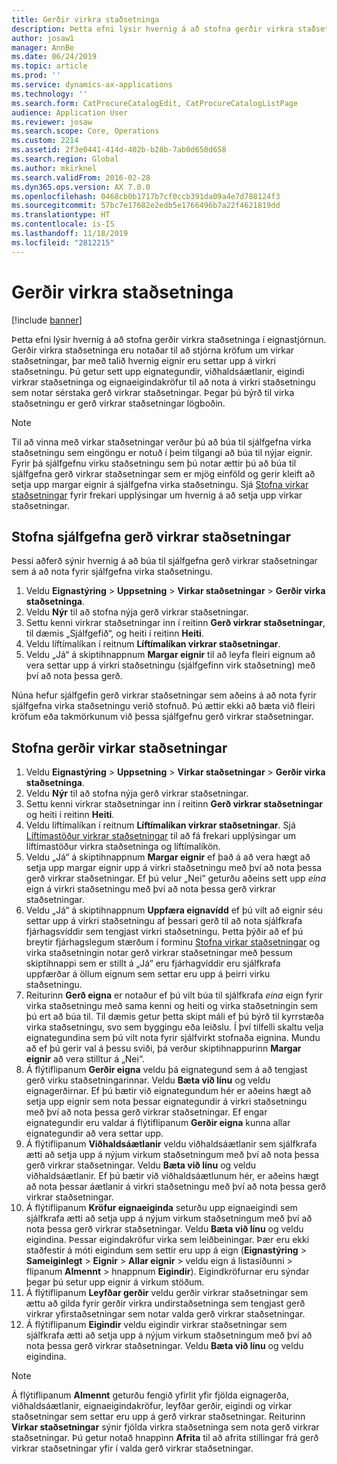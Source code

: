 ```yaml
---
title: Gerðir virkra staðsetninga
description: Þetta efni lýsir hvernig á að stofna gerðir virkra staðsetninga í eignastjórnun.
author: josaw1
manager: AnnBe
ms.date: 06/24/2019
ms.topic: article
ms.prod: ''
ms.service: dynamics-ax-applications
ms.technology: ''
ms.search.form: CatProcureCatalogEdit, CatProcureCatalogListPage
audience: Application User
ms.reviewer: josaw
ms.search.scope: Core, Operations
ms.custom: 2214
ms.assetid: 2f3e0441-414d-402b-b28b-7ab0d650d658
ms.search.region: Global
ms.author: mkirknel
ms.search.validFrom: 2016-02-28
ms.dyn365.ops.version: AX 7.0.0
ms.openlocfilehash: 0468cb0b1717b7cf0ccb391da09a4e7d788124f3
ms.sourcegitcommit: 57bc7e17682e2edb5e1766496b7a22f4621819dd
ms.translationtype: HT
ms.contentlocale: is-IS
ms.lasthandoff: 11/18/2019
ms.locfileid: "2812215"
---
```

# <a name="functional-location-types"></a>Gerðir virkra staðsetninga

[!include [banner](../../includes/banner.md)]

 

Þetta efni lýsir hvernig á að stofna gerðir virkra staðsetninga í eignastjórnun. Gerðir virkra staðsetninga eru notaðar til að stjórna kröfum um virkar staðsetningar, þar með talið hvernig eignir eru settar upp á virkri staðsetningu. Þú getur sett upp eignategundir, viðhaldsáætlanir, eigindi virkrar staðsetninga og eignaeigindakröfur til að nota á virkri staðsetningu sem notar sérstaka gerð virkrar staðsetningar. Þegar þú býrð til virka staðsetningu er gerð virkrar staðsetningar lögboðin.

>[!NOTE] 
>Til að vinna með virkar staðsetningar verður þú að búa til sjálfgefna virka staðsetningu sem eingöngu er notuð í þeim tilgangi að búa til nýjar eignir. Fyrir þá sjálfgefnu virku staðsetningu sem þú notar ættir þú að búa til sjálfgefna gerð virkrar staðsetningar sem er mjög einföld og gerir kleift að setja upp margar eignir á sjálfgefna virka staðsetningu. Sjá [Stofna virkar staðsetningar](../functional-locations/create-functional-locations.md) fyrir frekari upplýsingar um hvernig á að setja upp virkar staðsetningar.

## <a name="create-a-default-functional-location-type"></a>Stofna sjálfgefna gerð virkrar staðsetningar

Þessi aðferð sýnir hvernig á að búa til sjálfgefna gerð virkrar staðsetningar sem á að nota fyrir sjálfgefna virka staðsetningu.

1. Veldu **Eignastýring** > **Uppsetning** > **Virkar staðsetningar** > **Gerðir virka staðsetninga**.
2. Veldu **Nýr** til að stofna nýja gerð virkrar staðsetningar.
3. Settu kenni virkrar staðsetningar inn í reitinn **Gerð virkrar staðsetningar**, til dæmis „Sjálfgefið“, og heiti í reitinn **Heiti**.
4. Veldu líftímalíkan í reitnum **Líftímalíkan virkrar staðsetningar**.
5. Veldu „Já“ á skiptihnappnum **Margar eignir** til að leyfa fleiri eignum að vera settar upp á virkri staðsetningu (sjálfgefinn virk staðsetning) með því að nota þessa gerð.

Núna hefur sjálfgefin gerð virkrar staðsetningar sem aðeins á að nota fyrir sjálfgefna virka staðsetningu verið stofnuð. Þú ættir ekki að bæta við fleiri kröfum eða takmörkunum við þessa sjálfgefnu gerð virkrar staðsetningar.


## <a name="create-functional-location-types"></a>Stofna gerðir virkar staðsetningar

1. Veldu **Eignastýring** > **Uppsetning** > **Virkar staðsetningar** > **Gerðir virka staðsetninga**.
2. Veldu **Nýr** til að stofna nýja gerð virkrar staðsetningar.
3. Settu kenni virkrar staðsetningar inn í reitinn **Gerð virkrar staðsetningar** og heiti í reitinn **Heiti**.
4. Veldu líftímalíkan í reitnum **Líftímalíkan virkrar staðsetningar**. Sjá [Líftímastöður virkrar staðsetningar](../setup-for-functional-locations/functional-location-stages.md) til að fá frekari upplýsingar um líftímastöður virkra staðsetninga og líftímalíkön.
5. Veldu „Já“ á skiptihnappnum **Margar eignir** ef það á að vera hægt að setja upp margar eignir upp á virkri staðsetningu með því að nota þessa gerð virkrar staðsetningar. Ef þú velur „Nei“ geturðu aðeins sett upp *eina* eign á virkri staðsetningu með því að nota þessa gerð virkrar staðsetningar.
6. Veldu „Já“ á skiptihnappnum **Uppfæra eignavídd** ef þú vilt að eignir séu settar upp á virkri staðsetningu af þessari gerð til að nota sjálfkrafa fjárhagsvíddir sem tengjast virkri staðsetningu. Þetta þýðir að ef þú breytir fjárhagslegum stærðum í forminu [Stofna virkar staðsetningar](../functional-locations/create-functional-locations.md) og virka staðsetningin notar gerð virkrar staðsetningar með þessum skiptihnappi sem er stillt á „Já“ eru fjárhagvíddir eru sjálfkrafa uppfærðar á öllum eignum sem settar eru upp á þeirri virku staðsetningu.
7. Reiturinn **Gerð eigna** er notaður ef þú vilt búa til sjálfkrafa *eina* eign fyrir virka staðsetningu með sama kenni og heiti og virka staðsetningin sem þú ert að búa til. Til dæmis getur þetta skipt máli ef þú býrð til kyrrstæða virka staðsetningu, svo sem byggingu eða leiðslu. Í því tilfelli skaltu velja eignategundina sem þú vilt nota fyrir sjálfvirkt stofnaða eignina. Mundu að ef þú gerir val á þessu sviði, þá verður skiptihnappurinn **Margar eignir** að vera stilltur á „Nei“.
8. Á flýtiflipanum **Gerðir eigna** veldu þá eignategund sem á að tengjast gerð virku staðsetningarinnar. Veldu **Bæta við línu** og veldu eignagerðirnar. Ef þú bætir við eignategundum hér er aðeins hægt að setja upp eignir sem nota þessar eignategundir á virkri staðsetningu með því að nota þessa gerð virkrar staðsetningar. Ef engar eignategundir eru valdar á flýtiflipanum **Gerðir eigna** kunna allar eignategundir að vera settar upp.
9. Á flýtiflipanum **Viðhaldsáætlanir** veldu viðhaldsáætlanir sem sjálfkrafa ætti að setja upp á nýjum virkum staðsetningum með því að nota þessa gerð virkrar staðsetningar. Veldu **Bæta við línu** og veldu viðhaldsáætlanir. Ef þú bætir við viðhaldsáætlunum hér, er aðeins hægt að nota þessar áætlanir á virkri staðsetningu með því að nota þessa gerð virkrar staðsetningar.
10. Á flýtiflipanum **Kröfur eignaeiginda** seturðu upp eignaeigindi sem sjálfkrafa ætti að setja upp á nýjum virkum staðsetningum með því að nota þessa gerð virkrar staðsetningar. Veldu **Bæta við línu** og veldu eigindina. Þessar eigindakröfur virka sem leiðbeiningar. Þær eru ekki staðfestir á móti eigindum sem settir eru upp á eign (**Eignastýring** > **Sameiginlegt** > **Eignir** > **Allar eignir** > veldu eign á listasíðunni > flipanum **Almennt** > hnappnum **Eigindir**). Eigindkröfurnar eru sýndar þegar þú setur upp eignir á virkum stöðum.
11. Á flýtiflipanum **Leyfðar gerðir** veldu gerðir virkrar staðsetningar sem ættu að gilda fyrir gerðir virkra undirstaðsetninga sem tengjast gerð virkrar yfirstaðsetningar sem notar valda gerð virkrar staðsetningar.
12. Á flýtiflipanum **Eigindir** veldu eigindir virkrar staðsetningar sem sjálfkrafa ætti að setja upp á nýjum virkum staðsetningum með því að nota þessa gerð virkrar staðsetningar. Veldu **Bæta við línu** og veldu eigindina.


>[!NOTE] 
>Á flýtiflipanum **Almennt** geturðu fengið yfirlit yfir fjölda eignagerða, viðhaldsáætlanir, eignaeigindakröfur, leyfðar gerðir, eigindi og virkar staðsetningar sem settar eru upp á gerð virkrar staðsetningar. Reiturinn **Virkar staðsetningar** sýnir fjölda virkra staðsetninga sem nota gerð virkrar staðsetningar. Þú getur notað hnappinn **Afrita** til að afrita stillingar frá gerð virkrar staðsetningar yfir í valda gerð virkrar staðsetningar.
